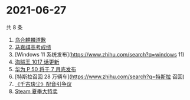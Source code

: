 # 2021-06-27

共 8 条

<!-- BEGIN -->
<!-- 最后更新时间 Sun Jun 27 2021 00:08:07 GMT+0800 (China Standard Time) -->

1. [乌合麒麟道歉](https://www.zhihu.com/search?q=乌合麒麟)
2. [马嘉祺高考成绩](https://www.zhihu.com/search?q=马嘉祺高考)
3. [Windows 11 系统发布](https://www.zhihu.com/search?q=windows 11)
4. [海贼王 1017 话更新](https://www.zhihu.com/search?q=海贼王)
5. [华为 P 50 将于 7 月底发布](https://www.zhihu.com/search?q=华为p50)
6. [特斯拉召回 28 万辆车](https://www.zhihu.com/search?q=特斯拉 召回)
7. [《千古玦尘》配音引争议](https://www.zhihu.com/search?q=千古玦尘配音)
8. [Steam 夏季大特卖](https://www.zhihu.com/search?q=Steam)

<!-- END -->
